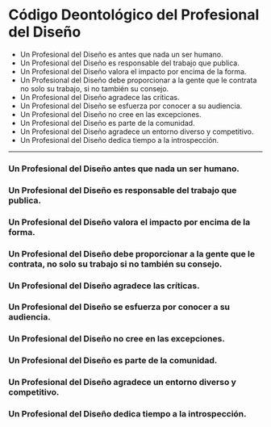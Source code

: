 # Código Deontológico del Profesional del Diseño


* Un Profesional del Diseño es antes que nada un ser humano.
* Un Profesional del Diseño es responsable del trabajo que publica.
* Un Profesional del Diseño valora el impacto por encima de la forma.
* Un Profesional del Diseño debe proporcionar a la gente que le contrata no solo su trabajo, si no también su consejo.
* Un Profesional del Diseño agradece las críticas.
* Un Profesional del Diseño se esfuerza por conocer a su audiencia.
* Un Profesional del Diseño no cree en las excepciones.
* Un Profesional del Diseño es parte de la comunidad.
* Un Profesional del Diseño agradece un entorno diverso y competitivo.
* Un Profesional del Diseño dedica tiempo a la introspección.

***

### Un Profesional del Diseño antes que nada un ser humano.
### Un Profesional del Diseño es responsable del trabajo que publica.
### Un Profesional del Diseño valora el impacto por encima de la forma.
### Un Profesional del Diseño debe proporcionar a la gente que le contrata, no solo su trabajo si no también su consejo.
### Un Profesional del Diseño agradece las críticas.
### Un Profesional del Diseño  se esfuerza por conocer a su audiencia.
### Un Profesional del Diseño no cree en las excepciones.
### Un Profesional del Diseño es parte de la comunidad.
### Un Profesional del Diseño agradece un entorno diverso y competitivo.
### Un Profesional del Diseño dedica tiempo a la introspección.

